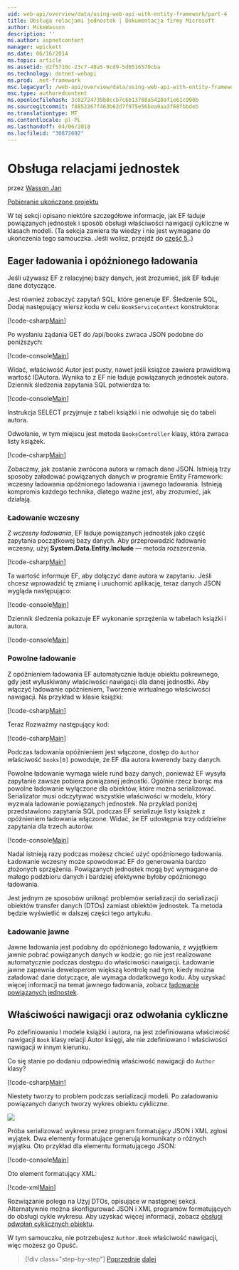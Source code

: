 ```yaml
---
uid: web-api/overview/data/using-web-api-with-entity-framework/part-4
title: Obsługa relacjami jednostek | Dokumentacja firmy Microsoft
author: MikeWasson
description: ''
ms.author: aspnetcontent
manager: wpickett
ms.date: 06/16/2014
ms.topic: article
ms.assetid: d2f5710c-23c7-40a5-9cd9-5d0516570cba
ms.technology: dotnet-webapi
ms.prod: .net-framework
msc.legacyurl: /web-api/overview/data/using-web-api-with-entity-framework/part-4
msc.type: authoredcontent
ms.openlocfilehash: 3c82724739b8ccb7c6b13788a5420af1e61c990b
ms.sourcegitcommit: f8852267f463b62d7f975e56bea9aa3f68fbbdeb
ms.translationtype: MT
ms.contentlocale: pl-PL
ms.lasthandoff: 04/06/2018
ms.locfileid: "30872692"
---
```

<a name="handling-entity-relations"></a>Obsługa relacjami jednostek
====================
przez [Wasson Jan](https://github.com/MikeWasson)

[Pobieranie ukończone projektu](https://github.com/MikeWasson/BookService)

W tej sekcji opisano niektóre szczegółowe informacje, jak EF ładuje powiązanych jednostek i sposób obsługi właściwości nawigacji cykliczne w klasach modeli. (Ta sekcja zawiera tła wiedzy i nie jest wymagane do ukończenia tego samouczka. Jeśli wolisz, przejdź do [część 5.](part-5.md).)

## <a name="eager-loading-versus-lazy-loading"></a>Eager ładowania i opóźnionego ładowania

Jeśli używasz EF z relacyjnej bazy danych, jest zrozumieć, jak EF ładuje dane dotyczące.

Jest również zobaczyć zapytań SQL, które generuje EF. Śledzenie SQL, Dodaj następujący wiersz kodu w celu `BookServiceContext` konstruktora:

[!code-csharp[Main](part-4/samples/sample1.cs)]

Po wysłaniu żądania GET do /api/books zwraca JSON podobne do poniższych:

[!code-console[Main](part-4/samples/sample2.cmd)]

Widać, właściwość Autor jest pusty, nawet jeśli książce zawiera prawidłową wartość IDAutora. Wynika to z EF nie ładuje powiązanych jednostek autora. Dziennik śledzenia zapytania SQL potwierdza to:

[!code-console[Main](part-4/samples/sample3.sql)]

Instrukcja SELECT przyjmuje z tabeli książki i nie odwołuje się do tabeli autora.

Odwołanie, w tym miejscu jest metoda `BooksController` klasy, która zwraca listy książek.

[!code-csharp[Main](part-4/samples/sample4.cs)]

Zobaczmy, jak zostanie zwrócona autora w ramach dane JSON. Istnieją trzy sposoby załadować powiązanych danych w programie Entity Framework: wczesny ładowania opóźnionego ładowania i jawnego ładowania. Istnieją kompromis każdego technika, dlatego ważne jest, aby zrozumieć, jak działają.

### <a name="eager-loading"></a>Ładowanie wczesny

Z *wczesny ładowania*, EF ładuje powiązanych jednostek jako część zapytania początkowej bazy danych. Aby przeprowadzić ładowanie wczesny, użyj **System.Data.Entity.Include** — metoda rozszerzenia.

[!code-csharp[Main](part-4/samples/sample5.cs)]

Ta wartość informuje EF, aby dołączyć dane autora w zapytaniu. Jeśli chcesz wprowadzić tę zmianę i uruchomić aplikację, teraz danych JSON wygląda następująco:

[!code-console[Main](part-4/samples/sample6.cmd)]

Dziennik śledzenia pokazuje EF wykonanie sprzężenia w tabelach książki i autora.

[!code-console[Main](part-4/samples/sample7.cmd)]

### <a name="lazy-loading"></a>Powolne ładowanie

Z opóźnieniem ładowania EF automatycznie ładuje obiektu pokrewnego, gdy jest wyłuskiwany właściwości nawigacji dla danej jednostki. Aby włączyć ładowanie opóźnieniem, Tworzenie wirtualnego właściwości nawigacji. Na przykład w klasie książki:

[!code-csharp[Main](part-4/samples/sample8.cs?highlight=6)]

Teraz Rozważmy następujący kod:

[!code-csharp[Main](part-4/samples/sample9.cs)]

Podczas ładowania opóźnieniem jest włączone, dostęp do `Author` właściwość `books[0]` powoduje, że EF dla autora kwerendy bazy danych.

Powolne ładowanie wymaga wiele rund bazy danych, ponieważ EF wysyła zapytanie zawsze pobiera powiązanej jednostki. Ogólnie rzecz biorąc ma powolne ładowanie wyłączone dla obiektów, które można serializować. Serializator musi odczytywać wszystkie właściwości w modelu, który wyzwala ładowanie powiązanych jednostek. Na przykład poniżej przedstawiono zapytania SQL podczas EF serializuje listy książek z opóźnieniem ładowania włączone. Widać, że EF udostępnia trzy oddzielne zapytania dla trzech autorów.

[!code-console[Main](part-4/samples/sample10.sql)]

Nadal istnieją razy podczas możesz chcieć użyć opóźnionego ładowania. Ładowanie wczesny może spowodować EF do generowania bardzo złożonych sprzężenia. Powiązanych jednostek mogą być wymagane do małego podzbioru danych i bardziej efektywne byłoby opóźnionego ładowania.

Jest jednym ze sposobów uniknąć problemów serializacji do serializacji obiektów transfer danych (DTOs) zamiast obiektów jednostek. Ta metoda będzie wyświetlić w dalszej części tego artykułu.

### <a name="explicit-loading"></a>Ładowanie jawne

Jawne ładowania jest podobny do opóźnionego ładowania, z wyjątkiem jawnie pobrać powiązanych danych w kodzie; go nie jest realizowane automatycznie podczas dostępu do właściwości nawigacji. Ładowanie jawne zapewnia deweloperom większą kontrolę nad tym, kiedy można załadować dane dotyczące, ale wymaga dodatkowego kodu. Aby uzyskać więcej informacji na temat jawnego ładowania, zobacz [ładowanie powiązanych jednostek](https://msdn.microsoft.com/data/jj574232#explicit).

## <a name="navigation-properties-and-circular-references"></a>Właściwości nawigacji oraz odwołania cykliczne

Po zdefiniowaniu I modele książki i autora, na jest zdefiniowana właściwość nawigacji `Book` klasy relacji Autor księgi, ale nie zdefiniowano I właściwości nawigacji w innym kierunku.

Co się stanie po dodaniu odpowiednią właściwość nawigacji do `Author` klasy?

[!code-csharp[Main](part-4/samples/sample11.cs?highlight=7)]

Niestety tworzy to problem podczas serializacji modeli. Po załadowaniu powiązanych danych tworzy wykres obiektu cykliczne.

![](part-4/_static/image1.png)

Próba serializować wykresu przez program formatujący JSON i XML zgłosi wyjątek. Dwa elementy formatujące generują komunikaty o różnych wyjątku. Oto przykład dla elementu formatującego JSON:

[!code-console[Main](part-4/samples/sample12.cmd)]

Oto element formatujący XML:

[!code-xml[Main](part-4/samples/sample13.xml)]

Rozwiązanie polega na Użyj DTOs, opisujące w następnej sekcji. Alternatywnie można skonfigurować JSON i XML programów formatujących do obsługi cykle wykresu. Aby uzyskać więcej informacji, zobacz [obsługi odwołań cyklicznych obiektu](../../formats-and-model-binding/json-and-xml-serialization.md#handling_circular_object_references).

W tym samouczku, nie potrzebujesz `Author.Book` właściwość nawigacji, więc możesz go Opuść.

> [!div class="step-by-step"]
> [Poprzednie](part-3.md)
> [dalej](part-5.md)
